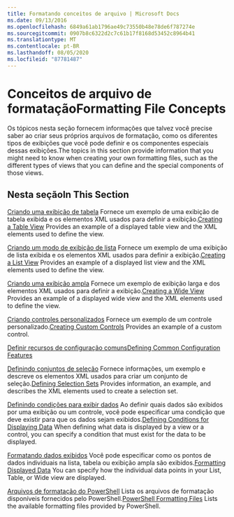 ```yaml
---
title: Formatando conceitos de arquivo | Microsoft Docs
ms.date: 09/13/2016
ms.openlocfilehash: 6849a61ab1796ae49c73550b48e78de6f787274e
ms.sourcegitcommit: 0907b8c6322d2c7c61b17f8168d53452c8964b41
ms.translationtype: MT
ms.contentlocale: pt-BR
ms.lasthandoff: 08/05/2020
ms.locfileid: "87781487"
---
```

# <a name="formatting-file-concepts"></a><span data-ttu-id="7e3a9-102">Conceitos de arquivo de formatação</span><span class="sxs-lookup"><span data-stu-id="7e3a9-102">Formatting File Concepts</span></span>

<span data-ttu-id="7e3a9-103">Os tópicos nesta seção fornecem informações que talvez você precise saber ao criar seus próprios arquivos de formatação, como os diferentes tipos de exibições que você pode definir e os componentes especiais dessas exibições.</span><span class="sxs-lookup"><span data-stu-id="7e3a9-103">The topics in this section provide information that you might need to know when creating your own formatting files, such as the different types of views that you can define and the special components of those views.</span></span>

## <a name="in-this-section"></a><span data-ttu-id="7e3a9-104">Nesta seção</span><span class="sxs-lookup"><span data-stu-id="7e3a9-104">In This Section</span></span>

<span data-ttu-id="7e3a9-105">[Criando uma exibição de tabela](./creating-a-table-view.md) Fornece um exemplo de uma exibição de tabela exibida e os elementos XML usados para definir a exibição.</span><span class="sxs-lookup"><span data-stu-id="7e3a9-105">[Creating a Table View](./creating-a-table-view.md) Provides an example of a displayed table view and the XML elements used to define the view.</span></span>

<span data-ttu-id="7e3a9-106">[Criando um modo de exibição de lista](./creating-a-list-view.md) Fornece um exemplo de uma exibição de lista exibida e os elementos XML usados para definir a exibição.</span><span class="sxs-lookup"><span data-stu-id="7e3a9-106">[Creating a List View](./creating-a-list-view.md) Provides an example of a displayed list view and the XML elements used to define the view.</span></span>

<span data-ttu-id="7e3a9-107">[Criando uma exibição ampla](./creating-a-wide-view.md) Fornece um exemplo de exibição larga e dos elementos XML usados para definir a exibição.</span><span class="sxs-lookup"><span data-stu-id="7e3a9-107">[Creating a Wide View](./creating-a-wide-view.md) Provides an example of a displayed wide view and the XML elements used to define the view.</span></span>

<span data-ttu-id="7e3a9-108">[Criando controles personalizados](./creating-custom-controls.md) Fornece um exemplo de um controle personalizado.</span><span class="sxs-lookup"><span data-stu-id="7e3a9-108">[Creating Custom Controls](./creating-custom-controls.md) Provides an example of a custom control.</span></span>

[<span data-ttu-id="7e3a9-109">Definir recursos de configuração comuns</span><span class="sxs-lookup"><span data-stu-id="7e3a9-109">Defining Common Configuration Features</span></span>](./defining-common-configuration-features.md)

<span data-ttu-id="7e3a9-110">[Definindo conjuntos de seleção](./defining-selection-sets.md) Fornece informações, um exemplo e descreve os elementos XML usados para criar um conjunto de seleção.</span><span class="sxs-lookup"><span data-stu-id="7e3a9-110">[Defining Selection Sets](./defining-selection-sets.md) Provides information, an example, and describes the XML elements used to create a selection set.</span></span>

<span data-ttu-id="7e3a9-111">[Definindo condições para exibir dados](./defining-conditions-for-displaying-data.md) Ao definir quais dados são exibidos por uma exibição ou um controle, você pode especificar uma condição que deve existir para que os dados sejam exibidos.</span><span class="sxs-lookup"><span data-stu-id="7e3a9-111">[Defining Conditions for Displaying Data](./defining-conditions-for-displaying-data.md) When defining what data is displayed by a view or a control, you can specify a condition that must exist for the data to be displayed.</span></span>

<span data-ttu-id="7e3a9-112">[Formatando dados exibidos](./formatting-displayed-data.md) Você pode especificar como os pontos de dados individuais na lista, tabela ou exibição ampla são exibidos.</span><span class="sxs-lookup"><span data-stu-id="7e3a9-112">[Formatting Displayed Data](./formatting-displayed-data.md) You can specify how the individual data points in your List, Table, or Wide view are displayed.</span></span>

<span data-ttu-id="7e3a9-113">[Arquivos de formatação do PowerShell](./powershell-formatting-files.md) Lista os arquivos de formatação disponíveis fornecidos pelo PowerShell.</span><span class="sxs-lookup"><span data-stu-id="7e3a9-113">[PowerShell Formatting Files](./powershell-formatting-files.md) Lists the available formatting files provided by PowerShell.</span></span>
